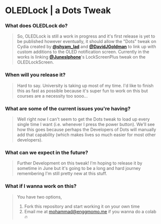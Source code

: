 # OLEDLock | a Dots Tweak
### What does OLEDLock do?
> So, OLEDLock is still a work in progress and it's first release is yet to be published however eventually, it should allow the "Dots" tweak on Cydia created by [**@shyam_lad**](https://twitter.com/shyam_lad) and 
> [**@DavidJGoldman**](https://twitter.com/DavidJGoldman) to link up with custom additions to the OLED notification screen. Currently in the works is linking [**@JunesIphone**](https://twitter.com/JunesIphone)'s LockScreenPlus tweak on 
> the OLEDLockScreen.
### When will you release it?
> Hard to say. University is taking up most of my time. I'd like to finish this as fast as possible because it's super fun to work on this but courses are a necessity too sooo...
### What are some of the current issues you're having?
> Well right now I can't seem to get the Dots tweak to load up every single time I want (i.e. whenever I press the power button). We'll see how this goes because perhaps the Developers of Dots will manually add that capability (which 
> makes lives so much easier for most other developers).
### What can we expect in the future?
> Further Development on this tweak! I'm hoping to release it by sometime in June but it's going to be a long and hard journey remembering I'm still pretty new at this stuff.
### What if I wanna work on this?
> You have two options, 
> 1. Fork this repository and start working it on your own time 
> 2. Email me at mohammad@enggmomo.me if you wanna do a colab :fire:
